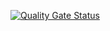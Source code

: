 [![Quality Gate Status](https://sonarcloud.io/api/project_badges/measure?project=veritacodex_IG.Java.Api.Client&metric=alert_status)](https://sonarcloud.io/summary/new_code?id=veritacodex_IG.Java.Api.Client)

